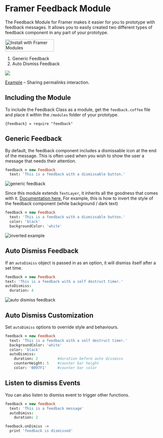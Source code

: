 # Framer Feedback Module
The Feedback Module for Framer makes it easier for you to prototype with feedback messages. It allows you to easily created two different types of feedback component in any part of your prototype.

<a href='https://open.framermodules.com/framer-feedback'>
    <img alt='Install with Framer Modules'
    src='https://www.framermodules.com/assets/badge@2x.png' width='160' height='40' />
</a>

1. Generic Feedback
2. Auto Dismiss Feedback

[![](https://media.giphy.com/media/3CSJhKfs7JaNY1qctn/giphy.gif)](https://framer.cloud/UbNRL)

[Example](https://framer.cloud/GUsVL) – Sharing permalinks interaction.


## Including the Module
To include the Feedback Class as a module, get the `feedback.coffee` file and place it within the `/modules` folder of your prototype.

`{Feedback} = require "feedback"`

## Generic Feedback
By default, the feedback component includes a dismissable icon at the end of the message. This is often used when you wish to show the user a message that needs their attention.

```coffee
feedback = new Feedback
  text: 'This is a feedback with a dismissable button.'
```
![generic feedback](https://media.giphy.com/media/3oFzm0oNwQ9gb1ARcQ/giphy.gif)

Since this module extends `TextLayer`, it inherits all the goodness that comes with it. [Documentation here.](https://framer.com/docs/#text.textlayer) For example, this is how to invert the style of the feedback component (white background / dark text)

```coffee
feedback = new Feedback
  text: 'This is a feedback with a dismissable button.'
  color: 'black'
  backgroundColor: 'white'
```
![inverted example](https://imgur.com/X8toEXZ.jpg)


## Auto Dismiss Feedback
If an `autoDimiss` object is passed in as an option, it will dismiss itself after a set time.

```coffee
feedback = new Feedback
text: 'This is a feedback with a self destruct timer.'
autoDismiss:
  duration: 4
  ```

![auto dismiss feedback](https://media.giphy.com/media/3ohc13JxwiMcnnXf0c/giphy.gif)

## Auto Dismiss Customization
Set `autoDimiss` options to override style and behaviours.

```coffee
feedback = new Feedback
  text: 'This is a feedback with a self destruct timer.'
  backgroundColor: 'white'
  color: 'black'
  autoDismiss:
    duration: 2         #duration before auto dissmiss
    counterHeight: 5    #counter bar height
    color: '0097F1'     #counter bar color
```

## Listen to dismiss Events
You can also listen to dismiss event to trigger other functions.
```coffee
feedback = new feedback
  text: 'This is a feedback message'
  autoDimiss:
    duration: 2

feedback.onDimiss ->
  print 'feedback is dismissed'
```
